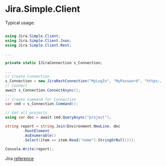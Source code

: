 # Jira.Simple.Client

Typical usage:

```c#

using Jira.Simple.Client;
using Jira.Simple.Client.Json;
using Jira.Simple.Client.Rest;

...

private static IJiraConnection s_Connection;

...
// Create Connection
s_Connection = new JiraRestConnection("MyLogIn", "MyPassword", "https://My_Jira_Server.com");
// Connect
await s_Connection.ConnectAsync();
...
// Create Command for Connection
var cmd = s_Connection.Command();

// Get all projects
using var doc = await cmd.QueryAsync("project");

string report = string.Join(Environment.NewLine, doc
        .RootElement
        .AsEnumerable()
        .Select(item => item.Read("name").StringOrNull()));
        
Console.Write(report);

```
Jira [reference](https://docs.atlassian.com/software/jira/docs/api/REST/8.7.0/)
